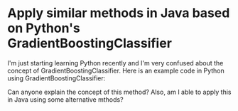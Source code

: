 
# Apply similar methods in Java based on Python's GradientBoostingClassifier

I'm just starting learning Python recently and I'm very confused about the concept of GradientBoostingClassifier. Here is an example code in Python using GradientBoostingClassifier:

Can anyone explain the concept of this method? Also, am I able to apply this in Java using some alternative mthods?

        